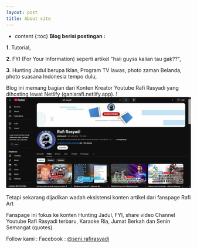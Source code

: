 ```yaml
---
layout: post
title: About site
---
```


* content
{:toc}
**Blog berisi postingan :**

**1**. Tutorial,

**2**. FYI (For Your Information) seperti artikel "haii guyss kalian tau gak??",

**3**. Hunting Jadul berupa Iklan, Program TV lawas, photo zaman Belanda, photo suasana Indonesia tempo dulu,

Blog ini memang bagian dari Konten Kreator Youtube Rafi Rasyadi yang dihosting lewat Netlify (ganisrafi.netlify.app).
!
![Deskripsi Gambar](/style/image/YT.png)

Tetapi sekarang dijadikan wadah eksistensi konten artikel dari fanspage Rafi Art


Fanspage ini fokus ke konten Hunting Jadul, FYI, share video Channel Youtube Rafi Rasyadi terbaru, Karaoke Ria, Jumat Berkah dan Senin Semangat (quotes).

Follow kami :
Facebook : [@seni.rafirasyadi](https://facebook.com/seni.rafirasyadi)

